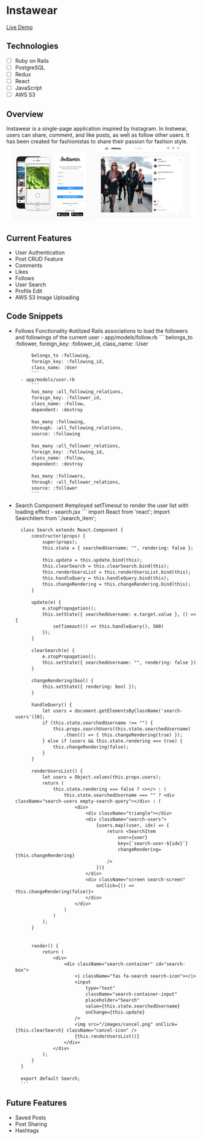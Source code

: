 # Instawear
[Live Demo](https://instawear.herokuapp.com/)

## Technologies
- [ ] Ruby on Rails
- [ ] PostgreSQL
- [ ] Redux
- [ ] React 
- [ ] JavaScript
- [ ] AWS S3

## Overview
Instawear is a single-page application inspired by Instagram. In Instwear, users can share, comment, and like posts, as well as follow other users. It has been created for fashionistas to share their passion for fashion style.
![](/public/images/overview.png)

## Current Features
* User Authentication
* Post CRUD Feature
* Comments
* Likes
* Follows
* User Search
* Profile Edit
* AWS S3 Image Uploading

## Code Snippets
* Follows Functionality
    #utilized Rails associations to load the followers and followings of the current user 
        - app/models/follow.rb
            ```
            belongs_to :follower, 
            foreign_key: :follower_id, 
            class_name: :User

            belongs_to :following, 
            foreign_key: :following_id, 
            class_name: :User
            ```
        - app/models/user.rb
            ```
            has_many :all_following_relations,
            foreign_key: :follower_id,
            class_name: :Follow,
            dependent: :destroy

            has_many :following, 
            through: :all_following_relations, 
            source: :following  

            has_many :all_follower_relations,
            foreign_key: :following_id,
            class_name: :Follow,
            dependent: :destroy

            has_many :followers, 
            through: :all_follower_relations, 
            source: :follower 
            ```
* Search Component
    #employed setTimeout to render the user list with loading effect 
        - search.jsx
        ```
        import React from 'react';
        import SearchItem from './search_item';

        class Search extends React.Component {
            constructor(props) {
                super(props);
                this.state = { searchedUsername: "", rendering: false };

                this.update = this.update.bind(this);
                this.clearSearch = this.clearSearch.bind(this);
                this.renderUsersList = this.renderUsersList.bind(this);
                this.handleQuery = this.handleQuery.bind(this);
                this.changeRendering = this.changeRendering.bind(this);
            }

            update(e) {
                e.stopPropagation(); 
                this.setState({ searchedUsername: e.target.value }, () => {
                    setTimeout(() => this.handleQuery(), 500)
                });
            }

            clearSearch(e) {
                e.stopPropagation(); 
                this.setState({ searchedUsername: "", rendering: false })
            }

            changeRendering(bool) {
                this.setState({ rendering: bool });
            }

            handleQuery() {
                let users = document.getElementsByClassName('search-users')[0];
                if (this.state.searchedUsername !== "") {
                    this.props.searchUsers(this.state.searchedUsername)
                        .then(() => { this.changeRendering(true) });
                } else if (users && this.state.rendering === true) {
                    this.changeRendering(false);
                }
            } 

            renderUsersList() {
                let users = Object.values(this.props.users);
                return (
                    this.state.rendering === false ? <></> : (
                        this.state.searchedUsername === "" ? <div className="search-users empty-search-query"></div> : (
                            <div>
                                <div className="triangle"></div>
                                <div className="search-users">
                                    {users.map((user, idx) => {
                                        return <SearchItem
                                            user={user}
                                            key={`search-user-${idx}`}
                                            changeRendering={this.changeRendering}
                                        />
                                    })}
                                </div>
                                <div className="screen search-screen"
                                    onClick={() => this.changeRendering(false)}>
                                </div>
                            </div>
                        )
                    )
                );
            }


            render() {
                return (
                    <div>
                        <div className="search-container" id="search-box">
                            <i className="fas fa-search search-icon"></i>
                            <input
                                type="text"
                                className="search-container-input"
                                placeholder="Search"
                                value={this.state.searchedUsername}
                                onChange={this.update}
                            />
                            <img src="/images/cancel.png" onClick={this.clearSearch} className="cancel-icon" />
                            {this.renderUsersList()}
                        </div>
                    </div>
                );
            } 
        }

        export default Search;
        ```

## Future Features 
* Saved Posts
* Post Sharing 
* Hashtags





